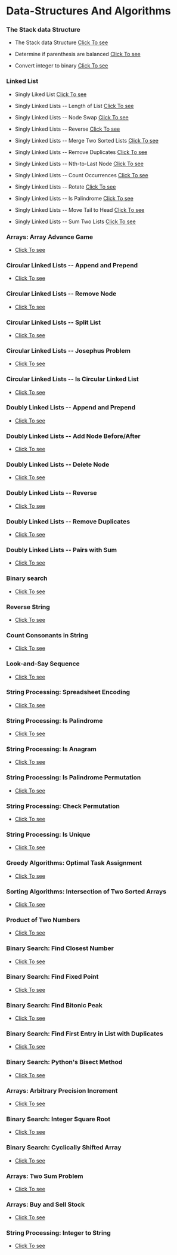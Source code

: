 # Data-Structures And Algorithms

### The Stack data Structure

* The Stack data Structure [Click To see](./Stack/01_stack_DS.py)

* Determine if parenthesis are balanced [Click To see](./Stack/02_stack_balance_paran.py)

* Convert integer to binary [Click To see](./Stack/03_stack_divide_by_two.py)

### Linked List

* Singly Liked List [Click To see](./Linked%20List/Singly%20Linked%20List/01_singly_linked_list.py)

* Singly Linked Lists -- Length of List [Click To see](./Linked%20List/Singly%20Linked%20List/02_singlyLL_length_of_list.py)

* Singly Linked Lists -- Node Swap [Click To see](./Linked%20List/Singly%20Linked%20List/03_singlyLL_swap_nodes.py)

* Singly Linked Lists -- Reverse [Click To see](./Linked%20List/Singly%20Linked%20List/04_singlyLL_reverse_list.py)
    
* Singly Linked Lists -- Merge Two Sorted Lists [Click To see](./Linked%20List/Singly%20Linked%20List/05_singlyLL_merge.py)

* Singly Linked Lists -- Remove Duplicates [Click To see](./Linked%20List/Singly%20Linked%20List/06_singlyLL_remove_dup.py)

* Singly Linked Lists -- Nth-to-Last Node [Click To see](./Linked%20List/Singly%20Linked%20List/07_singlyLL_nth_to_last.py)

* Singly Linked Lists -- Count Occurrences [Click To see](./Linked%20List/Singly%20Linked%20List/08_singlyLL_count_occurences.py)

* Singly Linked Lists -- Rotate [Click To see](./Linked%20List/Singly%20Linked%20List/09_singlyLL_rotate.py)

* Singly Linked Lists -- Is Palindrome [Click To see](./Linked%20List/Singly%20Linked%20List/10_singlyLL_is_palindrome.py)

* Singly Linked Lists -- Move Tail to Head [Click To see](./Linked%20List/Singly%20Linked%20List/11_singyLL_move_tail_to_head.py)

* Singly Linked Lists -- Sum Two Lists [Click To see](./Linked%20List/Singly%20Linked%20List/12_singlyLL_sum_two_lists.py)

### Arrays: Array Advance Game
- [Click To see](./Arrays/07_array_advance_game.py)

### Circular Linked Lists -- Append and Prepend
- [Click To see](./Linked%20List/Circular%20Linked%20List/01_circular_linked_list.py)

### Circular Linked Lists -- Remove Node
- [Click To see](./Linked%20List/Circular%20Linked%20List/02_circularLL_remove_node.py)

### Circular Linked Lists -- Split List
- [Click To see](./Linked%20List/Circular%20Linked%20List/03_circularLL_split_list.py)

### Circular Linked Lists -- Josephus Problem
- [Click To see](./Linked%20List/Circular%20Linked%20List/04_circularLL_josephus.py)

### Circular Linked Lists -- Is Circular Linked List
- [Click To see](./Linked%20List/Circular%20Linked%20List/05_circularLL_is_circularLL.py)

### Doubly Linked Lists -- Append and Prepend
- [Click To see](./Linked%20List/Doubly%20Linked%20List/01_doubly_linked_list.py)

### Doubly Linked Lists -- Add Node Before/After
- [Click To see](./Linked%20List/Doubly%20Linked%20List/02_soublyLL_add_before_after.py)

### Doubly Linked Lists -- Delete Node
- [Click To see](./Linked%20List/Doubly%20Linked%20List/03_doublyLL_delete%20node.py)

### Doubly Linked Lists -- Reverse
- [Click To see](./Linked%20List/Doubly%20Linked%20List/04_doublyLL_reverse.py)

### Doubly Linked Lists -- Remove Duplicates
- [Click To see](./Linked%20List/Doubly%20Linked%20List/05_doublyLL_remove_duplicates.py)

### Doubly Linked Lists -- Pairs with Sum
- [Click To see](./Linked%20List/Doubly%20Linked%20List/06_doublyLL_pairs_with_sum.py)

### Binary search
- [Click To see](./Search/01_Binary_Search.py)

### Reverse String
- [Click To see](./Strings/01_reverse_string.py)

### Count Consonants in String
- [Click To see](./Strings/02_Count_Consonants_in_String.py)

### Look-and-Say Sequence
- [Click To see](./Strings/03_look_n_say_sequence.py)

### String Processing: Spreadsheet Encoding
- [Click To see](./Strings/04_spreadsheet_encoding.py)

### String Processing: Is Palindrome
- [Click To see](./Strings/05_is_palindrome.py)

### String Processing: Is Anagram
- [Click To see](./Strings/06_is_anagram.py)

### String Processing: Is Palindrome Permutation
- [Click To see](./Strings/07_is_palindrome_permutation.py)

### String Processing: Check Permutation
- [Click To see](./Strings/08_is_permutation.py)

### String Processing: Is Unique
- [Click To see](./Strings/09_is_unique.py)

### Greedy Algorithms: Optimal Task Assignment
- [Click To see](./Arrays/01_optimal_task_assignment.py)

### Sorting Algorithms: Intersection of Two Sorted Arrays
- [Click To see](./Arrays/02_intersect_sorted_array.py)

### Product of Two Numbers
- [Click To see](./Numbers/01_Product_of_Two_Numbers.py)

### Binary Search: Find Closest Number
- [Click To see](./Search/02_binary_search_find_closest.py)

### Binary Search: Find Fixed Point
- [Click To see](./Search/03_binary_search_find_fixed_point.py)

### Binary Search: Find Bitonic Peak
- [Click To see](./Search/04_binary%20search_find_bitonic_peak.py)

### Binary Search: Find First Entry in List with Duplicates
- [Click To see](./Search/05_binary%20search_find_first_dup_entry.py)

### Binary Search: Python's Bisect Method
- [Click To see](./Search/06_binary_search_bisect_method.py)

### Arrays: Arbitrary Precision Increment
- [Click To see](./Arrays/08_arbitrary_precision_increment.py)

### Binary Search: Integer Square Root
- [Click To see](./Search/07_binary_search_integer_square_root.py)

### Binary Search: Cyclically Shifted Array
- [Click To see](./Search/08_binary_search_cyclically_shifted.py)

### Arrays: Two Sum Problem
- [Click To see](./Arrays/10_two_sum_problem.py)

### Arrays: Buy and Sell Stock
- [Click To see](./Arrays/11_buy_and_sell_stock.py)

### String Processing: Integer to String
- [Click To see](./Strings/10_integer_to_string.py)




